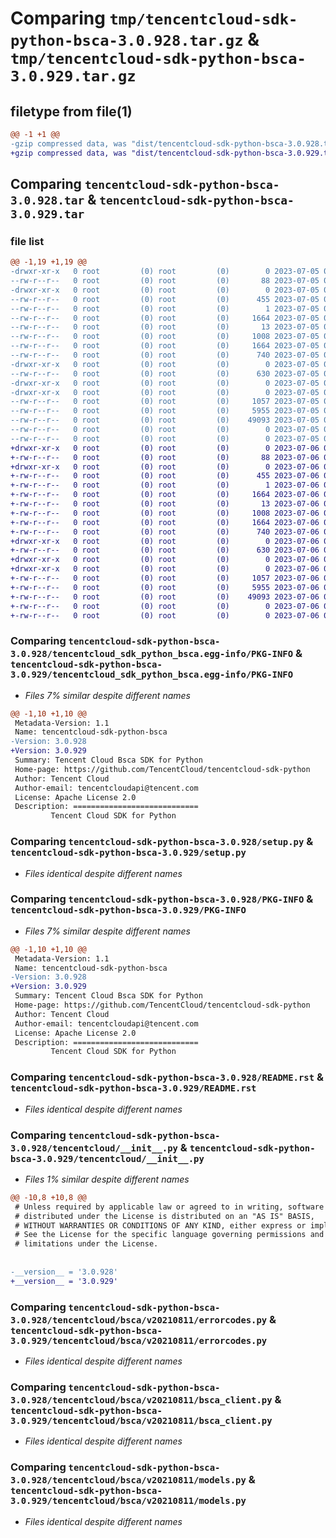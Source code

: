 # Comparing `tmp/tencentcloud-sdk-python-bsca-3.0.928.tar.gz` & `tmp/tencentcloud-sdk-python-bsca-3.0.929.tar.gz`

## filetype from file(1)

```diff
@@ -1 +1 @@
-gzip compressed data, was "dist/tencentcloud-sdk-python-bsca-3.0.928.tar", last modified: Wed Jul  5 00:20:09 2023, max compression
+gzip compressed data, was "dist/tencentcloud-sdk-python-bsca-3.0.929.tar", last modified: Thu Jul  6 00:20:11 2023, max compression
```

## Comparing `tencentcloud-sdk-python-bsca-3.0.928.tar` & `tencentcloud-sdk-python-bsca-3.0.929.tar`

### file list

```diff
@@ -1,19 +1,19 @@
-drwxr-xr-x   0 root         (0) root         (0)        0 2023-07-05 00:20:09.000000 tencentcloud-sdk-python-bsca-3.0.928/
--rw-r--r--   0 root         (0) root         (0)       88 2023-07-05 00:20:09.000000 tencentcloud-sdk-python-bsca-3.0.928/setup.cfg
-drwxr-xr-x   0 root         (0) root         (0)        0 2023-07-05 00:20:09.000000 tencentcloud-sdk-python-bsca-3.0.928/tencentcloud_sdk_python_bsca.egg-info/
--rw-r--r--   0 root         (0) root         (0)      455 2023-07-05 00:20:09.000000 tencentcloud-sdk-python-bsca-3.0.928/tencentcloud_sdk_python_bsca.egg-info/SOURCES.txt
--rw-r--r--   0 root         (0) root         (0)        1 2023-07-05 00:20:09.000000 tencentcloud-sdk-python-bsca-3.0.928/tencentcloud_sdk_python_bsca.egg-info/dependency_links.txt
--rw-r--r--   0 root         (0) root         (0)     1664 2023-07-05 00:20:09.000000 tencentcloud-sdk-python-bsca-3.0.928/tencentcloud_sdk_python_bsca.egg-info/PKG-INFO
--rw-r--r--   0 root         (0) root         (0)       13 2023-07-05 00:20:09.000000 tencentcloud-sdk-python-bsca-3.0.928/tencentcloud_sdk_python_bsca.egg-info/top_level.txt
--rw-r--r--   0 root         (0) root         (0)     1008 2023-07-05 00:20:08.000000 tencentcloud-sdk-python-bsca-3.0.928/setup.py
--rw-r--r--   0 root         (0) root         (0)     1664 2023-07-05 00:20:09.000000 tencentcloud-sdk-python-bsca-3.0.928/PKG-INFO
--rw-r--r--   0 root         (0) root         (0)      740 2023-07-05 00:20:08.000000 tencentcloud-sdk-python-bsca-3.0.928/README.rst
-drwxr-xr-x   0 root         (0) root         (0)        0 2023-07-05 00:20:09.000000 tencentcloud-sdk-python-bsca-3.0.928/tencentcloud/
--rw-r--r--   0 root         (0) root         (0)      630 2023-07-05 00:20:08.000000 tencentcloud-sdk-python-bsca-3.0.928/tencentcloud/__init__.py
-drwxr-xr-x   0 root         (0) root         (0)        0 2023-07-05 00:20:09.000000 tencentcloud-sdk-python-bsca-3.0.928/tencentcloud/bsca/
-drwxr-xr-x   0 root         (0) root         (0)        0 2023-07-05 00:20:09.000000 tencentcloud-sdk-python-bsca-3.0.928/tencentcloud/bsca/v20210811/
--rw-r--r--   0 root         (0) root         (0)     1057 2023-07-05 00:20:08.000000 tencentcloud-sdk-python-bsca-3.0.928/tencentcloud/bsca/v20210811/errorcodes.py
--rw-r--r--   0 root         (0) root         (0)     5955 2023-07-05 00:20:08.000000 tencentcloud-sdk-python-bsca-3.0.928/tencentcloud/bsca/v20210811/bsca_client.py
--rw-r--r--   0 root         (0) root         (0)    49093 2023-07-05 00:20:08.000000 tencentcloud-sdk-python-bsca-3.0.928/tencentcloud/bsca/v20210811/models.py
--rw-r--r--   0 root         (0) root         (0)        0 2023-07-05 00:20:08.000000 tencentcloud-sdk-python-bsca-3.0.928/tencentcloud/bsca/v20210811/__init__.py
--rw-r--r--   0 root         (0) root         (0)        0 2023-07-05 00:20:08.000000 tencentcloud-sdk-python-bsca-3.0.928/tencentcloud/bsca/__init__.py
+drwxr-xr-x   0 root         (0) root         (0)        0 2023-07-06 00:20:11.000000 tencentcloud-sdk-python-bsca-3.0.929/
+-rw-r--r--   0 root         (0) root         (0)       88 2023-07-06 00:20:11.000000 tencentcloud-sdk-python-bsca-3.0.929/setup.cfg
+drwxr-xr-x   0 root         (0) root         (0)        0 2023-07-06 00:20:11.000000 tencentcloud-sdk-python-bsca-3.0.929/tencentcloud_sdk_python_bsca.egg-info/
+-rw-r--r--   0 root         (0) root         (0)      455 2023-07-06 00:20:11.000000 tencentcloud-sdk-python-bsca-3.0.929/tencentcloud_sdk_python_bsca.egg-info/SOURCES.txt
+-rw-r--r--   0 root         (0) root         (0)        1 2023-07-06 00:20:11.000000 tencentcloud-sdk-python-bsca-3.0.929/tencentcloud_sdk_python_bsca.egg-info/dependency_links.txt
+-rw-r--r--   0 root         (0) root         (0)     1664 2023-07-06 00:20:11.000000 tencentcloud-sdk-python-bsca-3.0.929/tencentcloud_sdk_python_bsca.egg-info/PKG-INFO
+-rw-r--r--   0 root         (0) root         (0)       13 2023-07-06 00:20:11.000000 tencentcloud-sdk-python-bsca-3.0.929/tencentcloud_sdk_python_bsca.egg-info/top_level.txt
+-rw-r--r--   0 root         (0) root         (0)     1008 2023-07-06 00:20:10.000000 tencentcloud-sdk-python-bsca-3.0.929/setup.py
+-rw-r--r--   0 root         (0) root         (0)     1664 2023-07-06 00:20:11.000000 tencentcloud-sdk-python-bsca-3.0.929/PKG-INFO
+-rw-r--r--   0 root         (0) root         (0)      740 2023-07-06 00:20:10.000000 tencentcloud-sdk-python-bsca-3.0.929/README.rst
+drwxr-xr-x   0 root         (0) root         (0)        0 2023-07-06 00:20:11.000000 tencentcloud-sdk-python-bsca-3.0.929/tencentcloud/
+-rw-r--r--   0 root         (0) root         (0)      630 2023-07-06 00:20:10.000000 tencentcloud-sdk-python-bsca-3.0.929/tencentcloud/__init__.py
+drwxr-xr-x   0 root         (0) root         (0)        0 2023-07-06 00:20:11.000000 tencentcloud-sdk-python-bsca-3.0.929/tencentcloud/bsca/
+drwxr-xr-x   0 root         (0) root         (0)        0 2023-07-06 00:20:11.000000 tencentcloud-sdk-python-bsca-3.0.929/tencentcloud/bsca/v20210811/
+-rw-r--r--   0 root         (0) root         (0)     1057 2023-07-06 00:20:10.000000 tencentcloud-sdk-python-bsca-3.0.929/tencentcloud/bsca/v20210811/errorcodes.py
+-rw-r--r--   0 root         (0) root         (0)     5955 2023-07-06 00:20:10.000000 tencentcloud-sdk-python-bsca-3.0.929/tencentcloud/bsca/v20210811/bsca_client.py
+-rw-r--r--   0 root         (0) root         (0)    49093 2023-07-06 00:20:10.000000 tencentcloud-sdk-python-bsca-3.0.929/tencentcloud/bsca/v20210811/models.py
+-rw-r--r--   0 root         (0) root         (0)        0 2023-07-06 00:20:10.000000 tencentcloud-sdk-python-bsca-3.0.929/tencentcloud/bsca/v20210811/__init__.py
+-rw-r--r--   0 root         (0) root         (0)        0 2023-07-06 00:20:10.000000 tencentcloud-sdk-python-bsca-3.0.929/tencentcloud/bsca/__init__.py
```

### Comparing `tencentcloud-sdk-python-bsca-3.0.928/tencentcloud_sdk_python_bsca.egg-info/PKG-INFO` & `tencentcloud-sdk-python-bsca-3.0.929/tencentcloud_sdk_python_bsca.egg-info/PKG-INFO`

 * *Files 7% similar despite different names*

```diff
@@ -1,10 +1,10 @@
 Metadata-Version: 1.1
 Name: tencentcloud-sdk-python-bsca
-Version: 3.0.928
+Version: 3.0.929
 Summary: Tencent Cloud Bsca SDK for Python
 Home-page: https://github.com/TencentCloud/tencentcloud-sdk-python
 Author: Tencent Cloud
 Author-email: tencentcloudapi@tencent.com
 License: Apache License 2.0
 Description: ============================
         Tencent Cloud SDK for Python
```

### Comparing `tencentcloud-sdk-python-bsca-3.0.928/setup.py` & `tencentcloud-sdk-python-bsca-3.0.929/setup.py`

 * *Files identical despite different names*

### Comparing `tencentcloud-sdk-python-bsca-3.0.928/PKG-INFO` & `tencentcloud-sdk-python-bsca-3.0.929/PKG-INFO`

 * *Files 7% similar despite different names*

```diff
@@ -1,10 +1,10 @@
 Metadata-Version: 1.1
 Name: tencentcloud-sdk-python-bsca
-Version: 3.0.928
+Version: 3.0.929
 Summary: Tencent Cloud Bsca SDK for Python
 Home-page: https://github.com/TencentCloud/tencentcloud-sdk-python
 Author: Tencent Cloud
 Author-email: tencentcloudapi@tencent.com
 License: Apache License 2.0
 Description: ============================
         Tencent Cloud SDK for Python
```

### Comparing `tencentcloud-sdk-python-bsca-3.0.928/README.rst` & `tencentcloud-sdk-python-bsca-3.0.929/README.rst`

 * *Files identical despite different names*

### Comparing `tencentcloud-sdk-python-bsca-3.0.928/tencentcloud/__init__.py` & `tencentcloud-sdk-python-bsca-3.0.929/tencentcloud/__init__.py`

 * *Files 1% similar despite different names*

```diff
@@ -10,8 +10,8 @@
 # Unless required by applicable law or agreed to in writing, software
 # distributed under the License is distributed on an "AS IS" BASIS,
 # WITHOUT WARRANTIES OR CONDITIONS OF ANY KIND, either express or implied.
 # See the License for the specific language governing permissions and
 # limitations under the License.
 
 
-__version__ = '3.0.928'
+__version__ = '3.0.929'
```

### Comparing `tencentcloud-sdk-python-bsca-3.0.928/tencentcloud/bsca/v20210811/errorcodes.py` & `tencentcloud-sdk-python-bsca-3.0.929/tencentcloud/bsca/v20210811/errorcodes.py`

 * *Files identical despite different names*

### Comparing `tencentcloud-sdk-python-bsca-3.0.928/tencentcloud/bsca/v20210811/bsca_client.py` & `tencentcloud-sdk-python-bsca-3.0.929/tencentcloud/bsca/v20210811/bsca_client.py`

 * *Files identical despite different names*

### Comparing `tencentcloud-sdk-python-bsca-3.0.928/tencentcloud/bsca/v20210811/models.py` & `tencentcloud-sdk-python-bsca-3.0.929/tencentcloud/bsca/v20210811/models.py`

 * *Files identical despite different names*

